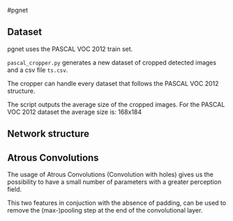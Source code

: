 #pgnet

## Dataset 

pgnet uses the PASCAL VOC 2012 train set.

`pascal_cropper.py` generates a new dataset of cropped detected images and a csv file `ts.csv`.

The cropper can handle every dataset that follows the PASCAL VOC 2012 structure.

The script outputs the average size of the cropped images. For the PASCAL VOC 2012 dataset the average size is: 168x184

## Network structure

## Atrous Convolutions
The usage of Atrous Convolutions (Convolution with holes) gives us the possibility to have a small number of parameters with a greater perception field.

This two features in conjuction with the absence of padding, can be used to remove the (max-)pooling step at the end of the convolutional layer.
